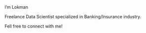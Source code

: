 I’m Lokman

Freelance Data Scientist specialized in Banking/Insurance industry.

Fell free to connect with me!
